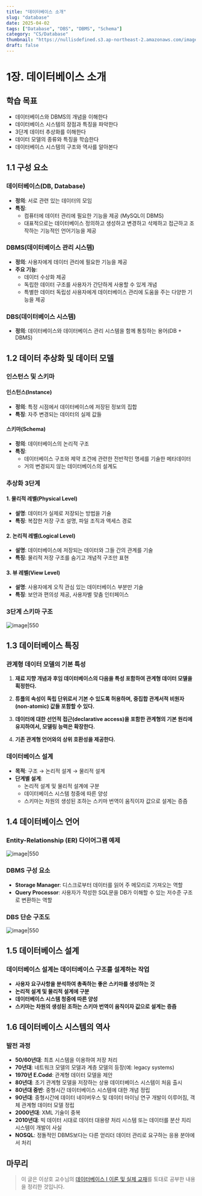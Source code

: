 ```yaml
---
title: "데이터베이스 소개"
slug: "database"
date: 2025-04-02
tags: ["Database", "DBS", "DBMS", "Schema"]
category: "CS/Database"
thumbnail: "https://nullisdefined.s3.ap-northeast-2.amazonaws.com/images/20b59c601d35c90800ef41e2e5c0e6b8.png"
draft: false
---
```

# 1장. 데이터베이스 소개
## 학습 목표

- 데이터베이스와 DBMS의 개념을 이해한다
- 데이터베이스 시스템의 장점과 특징을 파악한다
- 3단계 데이터 추상화를 이해한다
- 데이터 모델의 종류와 특징을 학습한다
- 데이터베이스 시스템의 구조와 역사를 알아본다

## 1.1 구성 요소

### 데이터베이스(DB, Database)

- **정의**: 서로 관련 있는 데이터의 모임
- **특징**:
    - 컴퓨터에 데이터 관리에 필요한 기능을 제공 (MySQL이 DBMS)
    - 대표적으로는 데이터베이스 정의하고 생성하고 변경하고 삭제하고 접근하고 조작하는 기능적인 언어기능을 제공

### DBMS(데이터베이스 관리 시스템)

- **정의**: 사용자에게 데이터 관리에 필요한 기능을 제공
- **주요 기능**:
    - 데이터 수상화 제공
    - 독립한 데이터 구조를 사용자가 간단하게 사용할 수 있게 개념
    - 특별한 데이터 독립성 사용자에게 데이터베이스 관리에 도움을 주는 다양한 기능을 제공

### DBS(데이터베이스 시스템)

- **정의**: 데이터베이스와 데이터베이스 관리 시스템을 함께 통칭하는 용어(DB + DBMS)

## 1.2 데이터 추상화 및 데이터 모델

### 인스턴스 및 스키마

#### 인스턴스(Instance)

- **정의**: 특정 시점에서 데이터베이스에 저장된 정보의 집합
- **특징**: 자주 변경되는 데이터의 실제 값들

#### 스키마(Schema)

- **정의**: 데이터베이스의 논리적 구조
- **특징**:
    - 데이터베이스 구조와 제약 조건에 관련한 전반적인 명세를 기술한 메타데이터
    - 거의 변경되지 않는 데이터베이스의 설계도

### 추상화 3단계

#### 1. 물리적 레벨(Physical Level)

- **설명**: 데이터가 실제로 저장되는 방법을 기술
- **특징**: 복잡한 저장 구조 설명, 파일 조직과 액세스 경로

#### 2. 논리적 레벨(Logical Level)

- **설명**: 데이터베이스에 저장되는 데이터와 그들 간의 관계를 기술
- **특징**: 물리적 저장 구조를 숨기고 개념적 구조만 표현

#### 3️. 뷰 레벨(View Level)

- **설명**: 사용자에게 오직 관심 있는 데이터베이스 부분만 기술
- **특징**: 보안과 편의성 제공, 사용자별 맞춤 인터페이스

### 3단계 스키마 구조

![image|550](https://nullisdefined.s3.ap-northeast-2.amazonaws.com/images/20b59c601d35c90800ef41e2e5c0e6b8.png)

## 1.3 데이터베이스 특징

### 관계형 데이터 모델의 기본 특성

1. **재료 지향 개념과 후임 데이터베이스의 다음을 특성 포함하여 관계형 데이터 모델을 획정한다.**
    
2. **튜플의 속성이 독립 단위로서 기본 수 있도록 허용하며, 중집합 관계서적 비원자(non-atomic) 값들 포함할 수 있다.**
    
3. **데이터에 대한 선언적 접근(declarative access)을 포함한 관계형의 기본 원리에 유지하여서, 모델링 능력은 확장한다.**
    
4. **기존 관계형 언어와의 상위 호환성을 제공한다.**
    

### 데이터베이스 설계

- **목적**: 구조 → 논리적 설계 → 물리적 설계
- **단계별 설계**:
    - 논리적 설계 및 물리적 설계에 구분
    - 데이터베이스 시스템 청중에 따른 양성
    - 스키마는 차원의 생성된 조하는 스키마 번역이 움직이자 값으로 설계는 증즘

## 1.4 데이터베이스 언어

### Entity-Relationship (ER) 다이어그램 예제

![image|550](https://nullisdefined.s3.ap-northeast-2.amazonaws.com/images/a7b3694aa15dd9ebd9a90475b6694395.png)


### DBMS 구성 요소

- **Storage Manager**: 디스크로부터 데이터를 읽어 주 메모리로 가져오는 역할
- **Query Processor**: 사용자가 작성한 SQL문을 DB가 이해할 수 있는 저수준 구조로 변환하는 역할

### DBS 단순 구조도

![image|550](https://nullisdefined.s3.ap-northeast-2.amazonaws.com/images/6b18d9ce0e91986391f3cfccd78bd7c0.png)

## 1.5 데이터베이스 설계

### 데이터베이스 설계는 데이터베이스 구조를 설계하는 작업

- **사용자 요구사항을 분석하여 총족하는 좋은 스키마를 생성하는 것**
- **논리적 설계 및 물리적 설계에 구분**
- **데이터베이스 시스템 청중에 따른 양성**
- **스키마는 차원의 생성된 조하는 스키마 번역이 움직이자 값으로 설계는 증즘**

## 1.6 데이터베이스 시스템의 역사

### 발전 과정

- **50/60년대**: 최초 시스템을 이용하여 저장 처리
- **70년대**: 네트워크 모델의 모델과 계층 모델의 등장(예: legacy systems)
- **1970년 E.Codd**: 관계형 데이터 모델을 제안
- **80년대**: 초기 관계형 모델을 저장하는 상용 데이터베이스 시스템이 처음 출시
- **80년대 중반**: 중형시간 데이터베이스 시스템에 대한 개념 정립
- **90년대**: 중형시간에 데이터 네이버우스 및 데이터 마이닝 연구 개발이 이루어짐, 객체 관계형 데이터 모델 정립
- **2000년대**: XML 기술이 중복
- **2010년대**: 빅 데이터 시대로 데이터 대용량 처리 시스템 또는 데이터를 분산 치리 시스템이 개발이 사실
- **NOSQL**: 정돌적인 DBMS보다는 다른 얻리더 데이터 관리로 요구하는 응용 분야에서 처리

## 마무리

> 이 글은 이상호 교수님의 [데이터베이스 I 이론 및 실제 교재](https://product.kyobobook.co.kr/detail/S000001918597)를 토대로 공부한 내용을 정리한 것입니다.